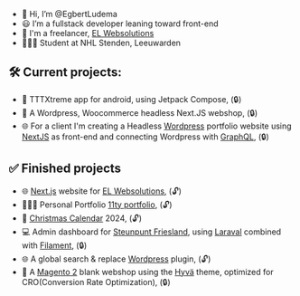 - 👋 Hi, I’m @EgbertLudema
- 😃 I’m a fullstack developer leaning toward front-end
- 💼 I'm a freelancer, [EL Websolutions](https://www.el-websolutions.com/)
- 👨🏻‍🎓 Student at NHL Stenden, Leeuwarden

## 🛠️ Current projects:

- 📱 TTTXtreme app for android, using Jetpack Compose, (🔒)
- 🎲 A Wordpress, Woocommerce headless Next.JS webshop, (🔒)
- 🌐 For a client I'm creating a Headless [Wordpress](https://wordpress.com/) portfolio website using [NextJS](https://nextjs.org/) as front-end and connecting Wordpress with [GraphQL](https://graphql.org/), (🔒)

## ✅ Finished projects

- 🌐 [Next.js](https://nextjs.org/) website for [EL Websolutions](https://github.com/EgbertLudema/EL-Websolutions-React), (🔓)
- 🧑🏻‍💻 Personal Portfolio [11ty portfolio](https://github.com/EgbertLudema/EgbertLudema-portfolio), (🔓)
- 🎄 [Christmas Calendar](https://github.com/EgbertLudema/christmas_calendar) 2024, (🔓)
- 💻 Admin dashboard for [Steunpunt Friesland](https://steunpuntzorgenonderwijs.frl/), using [Laraval](https://laravel.com/) combined with [Filament](https://filamentphp.com/), (🔒)
- 🌐 A global search & replace [Wordpress](https://wordpress.com/) plugin, (🔓)
- 🛒 A [Magento 2](https://business.adobe.com/products/magento/magento-commerce.html) blank webshop using the [Hyvä](https://www.hyva.io/) theme, optimized for CRO(Conversion Rate Optimization), (🔒)
